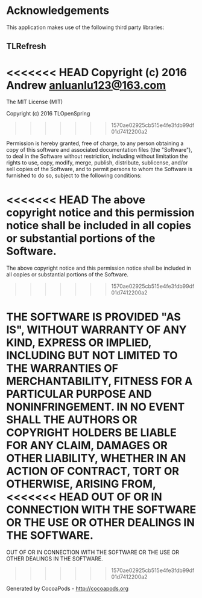 # Acknowledgements
This application makes use of the following third party libraries:

## TLRefresh

<<<<<<< HEAD
Copyright (c) 2016 Andrew <anluanlu123@163.com>
=======
The MIT License (MIT)

Copyright (c) 2016 TLOpenSpring
>>>>>>> 1570ae02925cb515e4fe3fdb99df01d7412200a2

Permission is hereby granted, free of charge, to any person obtaining a copy
of this software and associated documentation files (the "Software"), to deal
in the Software without restriction, including without limitation the rights
to use, copy, modify, merge, publish, distribute, sublicense, and/or sell
copies of the Software, and to permit persons to whom the Software is
furnished to do so, subject to the following conditions:

<<<<<<< HEAD
The above copyright notice and this permission notice shall be included in
all copies or substantial portions of the Software.
=======
The above copyright notice and this permission notice shall be included in all
copies or substantial portions of the Software.
>>>>>>> 1570ae02925cb515e4fe3fdb99df01d7412200a2

THE SOFTWARE IS PROVIDED "AS IS", WITHOUT WARRANTY OF ANY KIND, EXPRESS OR
IMPLIED, INCLUDING BUT NOT LIMITED TO THE WARRANTIES OF MERCHANTABILITY,
FITNESS FOR A PARTICULAR PURPOSE AND NONINFRINGEMENT. IN NO EVENT SHALL THE
AUTHORS OR COPYRIGHT HOLDERS BE LIABLE FOR ANY CLAIM, DAMAGES OR OTHER
LIABILITY, WHETHER IN AN ACTION OF CONTRACT, TORT OR OTHERWISE, ARISING FROM,
<<<<<<< HEAD
OUT OF OR IN CONNECTION WITH THE SOFTWARE OR THE USE OR OTHER DEALINGS IN
THE SOFTWARE.
=======
OUT OF OR IN CONNECTION WITH THE SOFTWARE OR THE USE OR OTHER DEALINGS IN THE
SOFTWARE.
>>>>>>> 1570ae02925cb515e4fe3fdb99df01d7412200a2

Generated by CocoaPods - http://cocoapods.org

